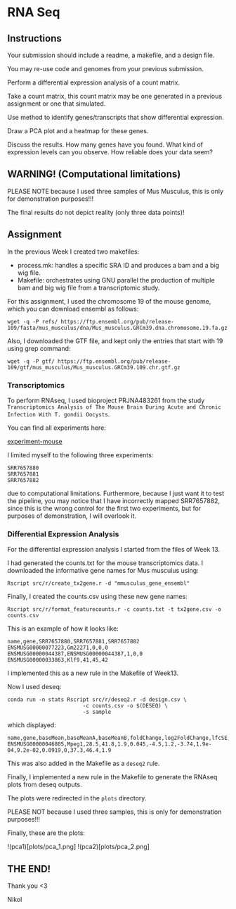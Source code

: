 # RNA Seq

## Instructions

Your submission should include a readme, a makefile, and a design file.

You may re-use code and genomes from your previous submission.

Perform a differential expression analysis of a count matrix.

Take a count matrix, this count matrix may be one generated in a previous assignment or one that simulated.

Use method to identify genes/transcripts that show differential expression.

Draw a PCA plot and a heatmap for these genes.

Discuss the results. How many genes have you found. What kind of expression levels can you observe. How reliable does your data seem?

## WARNING! (Computational limitations)

PLEASE NOTE because I used three samples of Mus Musculus, 
this is only for demonstration purposes!!!

The final results do not depict reality (only three data points)!

## Assignment

In the previous Week I created two makefiles:

- process.mk: handles a specific SRA ID and produces a bam and a big wig file.
- Makefile: orchestrates using GNU parallel the production of multiple bam and big wig file from a transcriptomic study.

For this assignment, I used the chromosome 19 of the mouse genome, which you can download ensembl as follows:
```
wget -q -P refs/ https://ftp.ensembl.org/pub/release-109/fasta/mus_musculus/dna/Mus_musculus.GRCm39.dna.chromosome.19.fa.gz
```

Also, I downloaded the GTF file, and kept only the entries that start with 19 using grep command:
```
wget -q -P gtf/ https://ftp.ensembl.org/pub/release-109/gtf/mus_musculus/Mus_musculus.GRCm39.109.chr.gtf.gz
```

### Transcriptomics

To perform RNAseq, I used bioproject PRJNA483261 from the study `Transcriptomics Analysis of The Mouse Brain During Acute and Chronic Infection With T. gondii Oocysts`. 

You can find all experiments here:

[experiment-mouse](https://www.ncbi.nlm.nih.gov/Traces/study/?acc=SRP156616&o=acc_s%3Aa)

I limited myself to the following three experiments:

```
SRR7657880
SRR7657881
SRR7657882
```

due to computational limitations. Furthermore, because I just want it to test the pipeline, you may notice that I have
incorrectly mapped SRR7657882, since this is the wrong control for the first two experiments, but for purposes 
of demonstration, I will overlook it.


### Differential Expression Analysis

For the differential expression analysis I started from the files of Week 13.

I had generated the counts.txt for the mouse transcriptomics data. 
I downloaded the informative gene names for Mus musculus using:

```
Rscript src/r/create_tx2gene.r -d "mmusculus_gene_ensembl"
```

Finally, I created the counts.csv using these new gene names:

```
Rscript src/r/format_featurecounts.r -c counts.txt -t tx2gene.csv -o counts.csv
```

This is an example of how it looks like:
```
name,gene,SRR7657880,SRR7657881,SRR7657882
ENSMUSG00000077223,Gm22271,0,0,0
ENSMUSG00000044387,ENSMUSG00000044387,1,0,0
ENSMUSG00000033863,Klf9,41,45,42
```

I implemented this as a new rule in the Makefile of Week13.

Now I used deseq:

```
conda run -n stats Rscript src/r/deseq2.r -d design.csv \
                        -c counts.csv -o $(DESEQ) \
                        -s sample
```

which displayed:
```
name,gene,baseMean,baseMeanA,baseMeanB,foldChange,log2FoldChange,lfcSE,stat,PValue,PAdj,FDR,falsePos,SRR7657880,SRR7657881,SRR7657882
ENSMUSG00000046805,Mpeg1,28.5,41.8,1.9,0.045,-4.5,1.2,-3.74,1.9e-04,9.2e-02,0.0919,0,37.3,46.4,1.9
```

This was also added in the Makefile as a `deseq2` rule.

Finally, I implemented a new rule in the Makefile to generate the RNAseq plots from deseq outputs.

The plots were redirected in the `plots` directory.

PLEASE NOT because I used three samples, this is only for demonstration purposes!!!

Finally, these are the plots:

!(pca1)[plots/pca_1.png]
!(pca2)[plots/pca_2.png]

## THE END!

Thank you <3

Nikol
